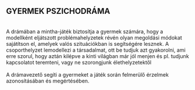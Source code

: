## GYERMEK PSZICHODRÁMA  
&nbsp;  
A drámában a mintha-játék biztosítja a gyermek számára, hogy a modellként eljátszott problémahelyzetek révén olyan megoldási módokat sajátítson el, amelyek valós szituációkban is segítségére lesznek. A csoporthelyzet lemodellezi a társadalmat, ott be tudjuk azt gyakorolni, ami erre szorul, hogy aztán kilépve a kinti világban már jól menjen és pl. tudjunk kapcsolatot teremteni, vagy ne szorongjunk élethelyzetektől  
&nbsp;  
A drámavezető segíti a gyermeket a játék során felmerülő érzelmek azonosításában és megértésében.  
&nbsp;  
&nbsp;  
